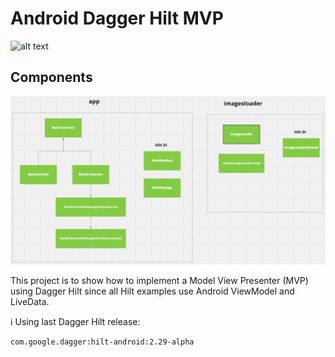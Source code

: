 # Android Dagger Hilt MVP

![alt text](https://img.shields.io/badge/build-passing-green)

## Components
![Alt text](/screenshots/v2.0.png?raw=true "Optional Title")

This project is to show how to implement a Model View Presenter (MVP) using Dagger Hilt since all Hilt examples use Android ViewModel and LiveData.

:information_source:   Using last Dagger Hilt release:
```` xml
com.google.dagger:hilt-android:2.29-alpha
